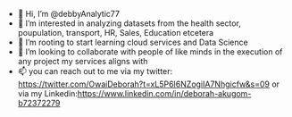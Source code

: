 - 👋 Hi, I’m @debbyAnalytic77
- 👀 I’m interested in analyzing datasets from the health sector, poupulation, transport, HR, Sales, Education etcetera
- 🌱 I’m rooting to start learning cloud services and Data Science
- 💞️ I’m looking to collaborate with people of like minds in the execution of any project my services aligns with
- 📫 you can reach out to me via my twitter: https://twitter.com/OwaiDeborah?t=xL5P6I6NZogiIA7Nhgicfw&s=09 or via my Linkedin:https://www.linkedin.com/in/deborah-akugom-b72372279

<!---
debbyAnalytic77/debbyAnalytic77 is a ✨ special ✨ repository because its `README.md` (this file) appears on your GitHub profile.
You can click the Preview link to take a look at your changes.
--->
